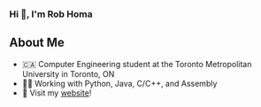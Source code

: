 ### Hi 👋, I'm Rob Homa

## About Me

* 🇨🇦 Computer Engineering student at the Toronto Metropolitan University in Toronto, ON
* 👨‍💻 Working with Python, Java, C/C++, and Assembly
* 👾 Visit my [website](https://robhoma.com)!


<!--- ![Visitor Count](https://profile-counter.glitch.me/robhoma/count.svg) -->



<!--
**robhoma/robhoma** is a ✨ _special_ ✨ repository because its `README.md` (this file) appears on your GitHub profile.

Here are some ideas to get you started:

- 🔭 I’m currently working on ...
- 🌱 I’m currently learning ...
- 👯 I’m looking to collaborate on ...
- 🤔 I’m looking for help with ...
- 💬 Ask me about ...
- 📫 How to reach me: ...
- 😄 Pronouns: ...
- ⚡ Fun fact: ...
-->
